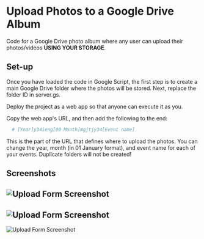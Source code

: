 
# Upload Photos to a Google Drive Album

Code for a Google Drive photo album where any user can upload their photos/videos **USING YOUR STORAGE**.






## Set-up

Once you have loaded the code in Google Script, the first step is to create a main Google Drive folder where the photos will be stored. Next, replace the folder ID in server.gs.

Deploy the project as a web app so that anyone can execute it as you.

Copy the web app's URL, and then add the following to the end:

```bash
  # [Year]y34ieng[00 Month]mgjtjy34[Event name]
```

This is the part of the URL that defines where to upload the photos. You can change the year, month (in 01 January format), and event name for each of your events. Duplicate folders will not be created!


## Screenshots

![Upload Form Screenshot](https://beeimg.com/images/u61522919002.png)
--
![Upload Form Screenshot](https://beeimg.com/images/w04914176322.png)
--
![Upload Form Screenshot](https://beeimg.com/images/z94395971672.png)
